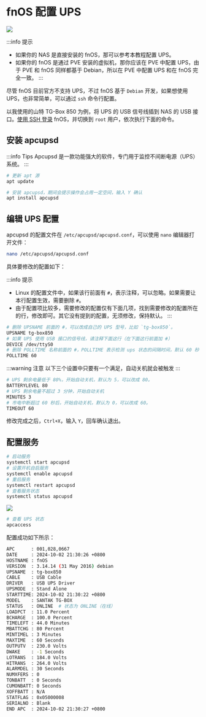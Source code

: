 # fnOS 配置 UPS

![](https://img.slarker.me/wiki/power.webp)

:::info 提示
- 如果你的 NAS 是直接安装的 fnOS，那可以参考本教程配置 UPS。
- 如果你的 fnOS 是通过 PVE 安装的虚拟机，那你应该在 PVE 中配置 UPS，由于 PVE 和 fnOS 同样都基于 Debian，所以在 PVE 中配置 UPS 和在 fnOS 完全一致。
:::

尽管 fnOS 目前官方不支持 UPS，不过 fnOS 基于 `Debian` 开发，如果想使用 UPS，也非常简单，可以通过 `ssh` 命令行配置。

以我使用的山特 TG-Box 850 为例，将 UPS 的 USB 信号线插到 NAS 的 USB 接口。[使用 SSH 登录](/fnos/ssh.md) fnOS，并切换到 `root` 用户，依次执行下面的命令。

## 安装 apcupsd

:::info Tips
Apcupsd 是一款功能强大的软件，专门用于监控不间断电源（UPS）系统。
:::

```sh
# 更新 apt 源
apt update

# 安装 apcupsd，期间会提示操作会占用一定空间，输入 Y 确认
apt install apcupsd
```

## 编辑 UPS 配置

apcupsd 的配置文件在 `/etc/apcupsd/apcupsd.conf`，可以使用 `nano` 编辑器打开文件：

```sh
nano /etc/apcupsd/apcupsd.conf
```

具体要修改的配置如下：

:::info 提示
- Linux 的配置文件中，如果该行前面有 `#`，表示注释，可以忽略。如果需要让本行配置生效，需要删除 `#`。
- 由于配置项比较多，需要修改的配置仅有下面几项，找到需要修改的配置所在的行，修改即可。其它没有提到的配置，无须修改，保持默认。
:::

```sh
# 删除 UPSNAME 前面的 #，可以改成自己的 UPS 型号，比如 `tg-box850`。
UPSNAME tg-box850
# 如果 UPS 使用 USB 接口的信号线，请注释下面这行（在下面这行前面加 #）
DEVICE /dev/ttyS0
# 删除 POLLTIME 名称前面的 #，POLLTIME 表示检测 ups 状态的间隔时间，默认 60 秒
POLLTIME 60
```
:::warning 注意
以下三个设置中只要有一个满足，自动关机就会被触发
:::

```sh
# UPS 剩余电量低于 80%，开始自动关机，默认为 5，可以改成 80。
BATTERYLEVEL 80
# UPS 剩余电量不超过 3 分钟，开始自动关机
MINUTES 3
# 市电中断超过 60 秒后，开始自动关机，默认为 0，可以改成 60。
TIMEOUT 60
```

修改完成之后，`Ctrl+X`，输入 `Y`，回车确认退出。

## 配置服务

```sh
# 启动服务
systemctl start apcupsd
# 设置开机自启服务
systemctl enable apcupsd
# 重启服务
systemctl restart apcupsd
# 查看服务状态
systemctl status apcupsd
```

![](https://img.slarker.me/wiki/Snipaste_2024-09-14_21-53-30.webp)

```sh
# 查看 UPS 状态
apcaccess
```

配置成功如下所示：

```sh
APC      : 001,028,0667
DATE     : 2024-10-02 21:30:26 +0800  
HOSTNAME : fnOS
VERSION  : 3.14.14 (31 May 2016) debian
UPSNAME  : tg-box850
CABLE    : USB Cable
DRIVER   : USB UPS Driver
UPSMODE  : Stand Alone
STARTTIME: 2024-10-02 21:30:22 +0800  
MODEL    : SANTAK TG-BOX
STATUS   : ONLINE  # 状态为 ONLINE（在线）
LOADPCT  : 11.0 Percent
BCHARGE  : 100.0 Percent
TIMELEFT : 44.0 Minutes
MBATTCHG : 80 Percent
MINTIMEL : 3 Minutes
MAXTIME  : 60 Seconds
OUTPUTV  : 230.0 Volts
DWAKE    : -1 Seconds
LOTRANS  : 184.0 Volts
HITRANS  : 264.0 Volts
ALARMDEL : 30 Seconds
NUMXFERS : 0
TONBATT  : 0 Seconds
CUMONBATT: 0 Seconds
XOFFBATT : N/A
STATFLAG : 0x05000008
SERIALNO : Blank
END APC  : 2024-10-02 21:30:27 +0800
```

